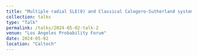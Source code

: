 ```yaml
---
title: "Multiple radial SLE(0) and Classical Calogero-Sutherland system"
collection: talks
type: "Talk"
permalink: /talks/2024-05-02-talk-2
venue: "Los Angeles Probability Forum"
date: 2024-05-02
location: "Caltech"
---
```

